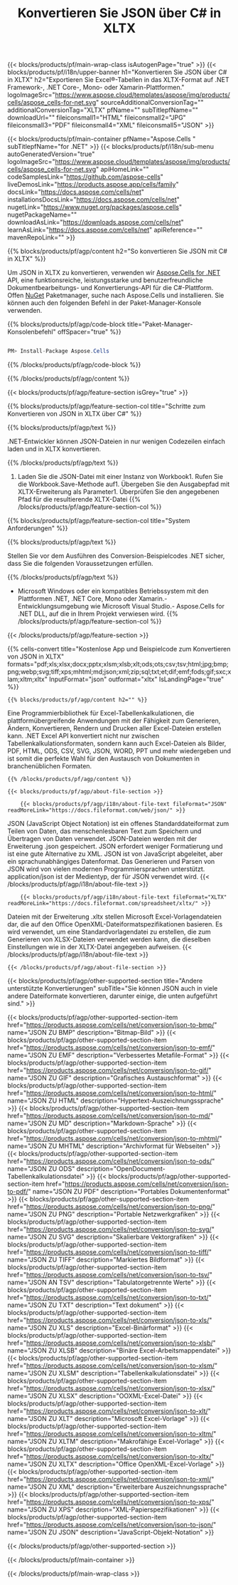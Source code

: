 ﻿---
title: Konvertieren Sie JSON über C# in XLTX
url: /de/net/conversion/json-to-xltx/
description: Beispielcode für die Umwandlung von json in xltx C#. Verwenden Sie API Beispielcode für die Batch-Konvertierung von json-Dateien in xltx innerhalb von VB.NET, Asp.NET oder einer beliebigen .NET-basierten Anwendung.
---
{{< blocks/products/pf/main-wrap-class isAutogenPage="true" >}}
{{< blocks/products/pf/i18n/upper-banner h1="Konvertieren Sie JSON über C# in XLTX" h2="Exportieren Sie Excel®-Tabellen in das XLTX-Format auf .NET Framework-, .NET Core-, Mono- oder Xamarin-Plattformen." logoImageSrc="https://www.aspose.cloud/templates/aspose/img/products/cells/aspose_cells-for-net.svg" sourceAdditionalConversionTag="" additionalConversionTag="XLTX" pfName="" subTitlepfName="" downloadUrl="" fileiconsmall1="HTML" fileiconsmall2="JPG" fileiconsmall3="PDF" fileiconsmall4="XML" fileiconsmall5="JSON" >}}

{{< blocks/products/pf/main-container pfName="Aspose.Cells " subTitlepfName="for .NET" >}}
{{< blocks/products/pf/i18n/sub-menu autoGeneratedVersion="true" logoImageSrc="https://www.aspose.cloud/templates/aspose/img/products/cells/aspose_cells-for-net.svg" apiHomeLink="" codeSamplesLink="https://github.com/aspose-cells" liveDemosLink="https://products.aspose.app/cells/family" docsLink="https://docs.aspose.com/cells/net" installationsDocsLink="https://docs.aspose.com/cells/net" nugetLink="https://www.nuget.org/packages/aspose.cells" nugetPackageName="" downloadAsLink="https://downloads.aspose.com/cells/net" learnAsLink="https://docs.aspose.com/cells/net" apiReference="" mavenRepoLink="" >}}

{{% blocks/products/pf/agp/content h2="So konvertieren Sie JSON mit C# in XLTX" %}}

 Um JSON in XLTX zu konvertieren, verwenden wir
 [Aspose.Cells for .NET](https://products.aspose.com/cells/net) 
 API, eine funktionsreiche, leistungsstarke und benutzerfreundliche Dokumentbearbeitungs- und Konvertierungs-API für die C#-Plattform. Offen
 [NuGet](https://www.nuget.org/packages/aspose.cells) 
 Paketmanager, suche nach
 Aspose.Cells 
 und installieren. Sie können auch den folgenden Befehl in der Paket-Manager-Konsole verwenden.

{{% blocks/products/pf/agp/code-block title="Paket-Manager-Konsolenbefehl" offSpacer="true" %}}

```cs

PM> Install-Package Aspose.Cells


```

{{% /blocks/products/pf/agp/code-block %}}

{{% /blocks/products/pf/agp/content %}}

{{< blocks/products/pf/agp/feature-section isGrey="true" >}}

{{% blocks/products/pf/agp/feature-section-col title="Schritte zum Konvertieren von JSON in XLTX über C#" %}}

{{% blocks/products/pf/agp/text %}}

 .NET-Entwickler können JSON-Dateien in nur wenigen Codezeilen einfach laden und in XLTX konvertieren.

{{% /blocks/products/pf/agp/text %}}

1. Laden Sie die JSON-Datei mit einer Instanz von Workbook1. Rufen Sie die Workbook.Save-Methode auf1. Übergeben Sie den Ausgabepfad mit XLTX-Erweiterung als Parameter1. Überprüfen Sie den angegebenen Pfad für die resultierende XLTX-Datei
{{% /blocks/products/pf/agp/feature-section-col %}}

{{% blocks/products/pf/agp/feature-section-col title="System Anforderungen" %}}

{{% blocks/products/pf/agp/text %}}

 Stellen Sie vor dem Ausführen des Conversion-Beispielcodes .NET sicher, dass Sie die folgenden Voraussetzungen erfüllen.

{{% /blocks/products/pf/agp/text %}}

- Microsoft Windows oder ein kompatibles Betriebssystem mit den Plattformen .NET, .NET Core, Mono oder Xamarin.- Entwicklungsumgebung wie Microsoft Visual Studio.- Aspose.Cells for .NET DLL, auf die in Ihrem Projekt verwiesen wird.
{{% /blocks/products/pf/agp/feature-section-col %}}

{{< /blocks/products/pf/agp/feature-section >}}

{{% cells-convert title="Kostenlose App und Beispielcode zum Konvertieren von JSON in XLTX" formats="pdf;xls;xlsx;docx;pptx;xlsm;xlsb;xlt;ods;ots;csv;tsv;html;jpg;bmp;png;webp;svg;tiff;xps;mhtml;md;json;xml;zip;sql;txt;et;dif;emf;fods;gif;sxc;xlam;xltm;xltx" InputFormat="json" outformat="xltx" IsLandingPage="true" %}}
 
<!-- aboutfile Starts -->

    {{% blocks/products/pf/agp/content h2="" %}}

 Eine Programmierbibliothek für Excel-Tabellenkalkulationen, die plattformübergreifende Anwendungen mit der Fähigkeit zum Generieren, Ändern, Konvertieren, Rendern und Drucken aller Excel-Dateien erstellen kann. .NET Excel API konvertiert nicht nur zwischen Tabellenkalkulationsformaten, sondern kann auch Excel-Dateien als Bilder, PDF, HTML, ODS, CSV, SVG, JSON, WORD, PPT und mehr wiedergeben und ist somit die perfekte Wahl für den Austausch von Dokumenten in branchenüblichen Formaten.

    {{% /blocks/products/pf/agp/content %}}

    {{< blocks/products/pf/agp/about-file-section >}}

        {{< blocks/products/pf/agp/i18n/about-file-text fileFormat="JSON" readMoreLink="https://docs.fileformat.com/web/json/" >}}
JSON (JavaScript Object Notation) ist ein offenes Standarddateiformat zum Teilen von Daten, das menschenlesbaren Text zum Speichern und Übertragen von Daten verwendet. JSON-Dateien werden mit der Erweiterung .json gespeichert. JSON erfordert weniger Formatierung und ist eine gute Alternative zu XML. JSON ist von JavaScript abgeleitet, aber ein sprachunabhängiges Datenformat. Das Generieren und Parsen von JSON wird von vielen modernen Programmiersprachen unterstützt. application/json ist der Medientyp, der für JSON verwendet wird.
        {{< /blocks/products/pf/agp/i18n/about-file-text >}}

        {{< blocks/products/pf/agp/i18n/about-file-text fileFormat="XLTX" readMoreLink="https://docs.fileformat.com/spreadsheet/xltx/" >}}
Dateien mit der Erweiterung .xltx stellen Microsoft Excel-Vorlagendateien dar, die auf den Office OpenXML-Dateiformatspezifikationen basieren. Es wird verwendet, um eine Standardvorlagendatei zu erstellen, die zum Generieren von XLSX-Dateien verwendet werden kann, die dieselben Einstellungen wie in der XLTX-Datei angegeben aufweisen.
        {{< /blocks/products/pf/agp/i18n/about-file-text >}}

    {{< /blocks/products/pf/agp/about-file-section >}}

<!-- aboutfile Ends -->

{{< blocks/products/pf/agp/other-supported-section title="Andere unterstützte Konvertierungen" subTitle="Sie können JSON auch in viele andere Dateiformate konvertieren, darunter einige, die unten aufgeführt sind." >}}

{{< blocks/products/pf/agp/other-supported-section-item href="https://products.aspose.com/cells/net/conversion/json-to-bmp/" name="JSON ZU BMP" description="Bitmap-Bild" >}}
{{< blocks/products/pf/agp/other-supported-section-item href="https://products.aspose.com/cells/net/conversion/json-to-emf/" name="JSON ZU EMF" description="Verbessertes Metafile-Format" >}}
{{< blocks/products/pf/agp/other-supported-section-item href="https://products.aspose.com/cells/net/conversion/json-to-gif/" name="JSON ZU GIF" description="Grafisches Austauschformat" >}}
{{< blocks/products/pf/agp/other-supported-section-item href="https://products.aspose.com/cells/net/conversion/json-to-html/" name="JSON ZU HTML" description="Hypertext-Auszeichnungssprache" >}}
{{< blocks/products/pf/agp/other-supported-section-item href="https://products.aspose.com/cells/net/conversion/json-to-md/" name="JSON ZU MD" description="Markdown-Sprache" >}}
{{< blocks/products/pf/agp/other-supported-section-item href="https://products.aspose.com/cells/net/conversion/json-to-mhtml/" name="JSON ZU MHTML" description="Archivformat für Webseiten" >}}
{{< blocks/products/pf/agp/other-supported-section-item href="https://products.aspose.com/cells/net/conversion/json-to-ods/" name="JSON ZU ODS" description="OpenDocument-Tabellenkalkulationsdatei" >}}
{{< blocks/products/pf/agp/other-supported-section-item href="https://products.aspose.com/cells/net/conversion/json-to-pdf/" name="JSON ZU PDF" description="Portables Dokumentenformat" >}}
{{< blocks/products/pf/agp/other-supported-section-item href="https://products.aspose.com/cells/net/conversion/json-to-png/" name="JSON ZU PNG" description="Portable Netzwerkgrafiken" >}}
{{< blocks/products/pf/agp/other-supported-section-item href="https://products.aspose.com/cells/net/conversion/json-to-svg/" name="JSON ZU SVG" description="Skalierbare Vektorgrafiken" >}}
{{< blocks/products/pf/agp/other-supported-section-item href="https://products.aspose.com/cells/net/conversion/json-to-tiff/" name="JSON ZU TIFF" description="Markiertes Bildformat" >}}
{{< blocks/products/pf/agp/other-supported-section-item href="https://products.aspose.com/cells/net/conversion/json-to-tsv/" name="JSON AN TSV" description="Tabulatorgetrennte Werte" >}}
{{< blocks/products/pf/agp/other-supported-section-item href="https://products.aspose.com/cells/net/conversion/json-to-txt/" name="JSON ZU TXT" description="Text dokument" >}}
{{< blocks/products/pf/agp/other-supported-section-item href="https://products.aspose.com/cells/net/conversion/json-to-xls/" name="JSON ZU XLS" description="Excel-Binärformat" >}}
{{< blocks/products/pf/agp/other-supported-section-item href="https://products.aspose.com/cells/net/conversion/json-to-xlsb/" name="JSON ZU XLSB" description="Binäre Excel-Arbeitsmappendatei" >}}
{{< blocks/products/pf/agp/other-supported-section-item href="https://products.aspose.com/cells/net/conversion/json-to-xlsm/" name="JSON ZU XLSM" description="Tabellenkalkulationsdatei" >}}
{{< blocks/products/pf/agp/other-supported-section-item href="https://products.aspose.com/cells/net/conversion/json-to-xlsx/" name="JSON ZU XLSX" description="OOXML-Excel-Datei" >}}
{{< blocks/products/pf/agp/other-supported-section-item href="https://products.aspose.com/cells/net/conversion/json-to-xlt/" name="JSON ZU XLT" description="Microsoft Excel-Vorlage" >}}
{{< blocks/products/pf/agp/other-supported-section-item href="https://products.aspose.com/cells/net/conversion/json-to-xltm/" name="JSON ZU XLTM" description="Makrofähige Excel-Vorlage" >}}
{{< blocks/products/pf/agp/other-supported-section-item href="https://products.aspose.com/cells/net/conversion/json-to-xltx/" name="JSON ZU XLTX" description="Office OpenXML-Excel-Vorlage" >}}
{{< blocks/products/pf/agp/other-supported-section-item href="https://products.aspose.com/cells/net/conversion/json-to-xml/" name="JSON ZU XML" description="Erweiterbare Auszeichnungssprache" >}}
{{< blocks/products/pf/agp/other-supported-section-item href="https://products.aspose.com/cells/net/conversion/json-to-xps/" name="JSON ZU XPS" description="XML-Papierspezifikationen" >}}
{{< blocks/products/pf/agp/other-supported-section-item href="https://products.aspose.com/cells/net/conversion/json-to-json/" name="JSON ZU JSON" description="JavaScript-Objekt-Notation" >}}

{{< /blocks/products/pf/agp/other-supported-section >}}

{{< /blocks/products/pf/main-container >}}
    
{{< /blocks/products/pf/main-wrap-class >}}
